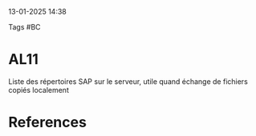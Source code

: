 13-01-2025 14:38

Tags #BC

# AL11

Liste des répertoires SAP sur le serveur, utile quand échange de fichiers copiés localement
# References